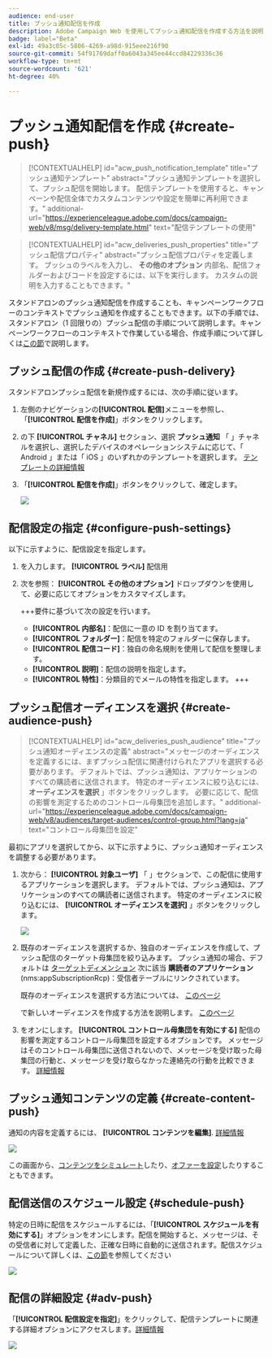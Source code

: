 ```yaml
---
audience: end-user
title: プッシュ通知配信を作成
description: Adobe Campaign Web を使用してプッシュ通知配信を作成する方法を説明します
badge: label="Beta"
exl-id: 49a3c05c-5806-4269-a98d-915eee216f90
source-git-commit: 54f91769daff0a6043a345ee44ccd84229336c36
workflow-type: tm+mt
source-wordcount: '621'
ht-degree: 40%

---
```


# プッシュ通知配信を作成 {#create-push}

>[!CONTEXTUALHELP]
>id="acw_push_notification_template"
>title="プッシュ通知テンプレート"
>abstract="プッシュ通知テンプレートを選択して、プッシュ配信を開始します。 配信テンプレートを使用すると、キャンペーンや配信全体でカスタムコンテンツや設定を簡単に再利用できます。"
>additional-url="https://experienceleague.adobe.com/docs/campaign-web/v8/msg/delivery-template.html" text="配信テンプレートの使用"


>[!CONTEXTUALHELP]
>id="acw_deliveries_push_properties"
>title="プッシュ配信プロパティ"
>abstract="プッシュ配信プロパティを定義します。 プッシュのラベルを入力し、 **その他のオプション** 内部名、配信フォルダーおよびコードを設定するには、以下を実行します。 カスタムの説明を入力することもできます。"

スタンドアロンのプッシュ通知配信を作成することも、キャンペーンワークフローのコンテキストでプッシュ通知を作成することもできます。以下の手順では、スタンドアロン（1 回限りの）プッシュ配信の手順について説明します。キャンペーンワークフローのコンテキストで作業している場合、作成手順について詳しくは[この節](../workflows/activities/channels.md#create-a-delivery-in-a-campaign-workflow)で説明します。

## プッシュ配信の作成 {#create-push-delivery}

スタンドアロンプッシュ配信を新規作成するには、次の手順に従います。

1. 左側のナビゲーションの&#x200B;**[!UICONTROL 配信]**&#x200B;メニューを参照し、「**[!UICONTROL 配信を作成]**」ボタンをクリックします。

1. の下 **[!UICONTROL チャネル]** セクション、選択 **プッシュ通知** 「 」チャネルを選択し、選択したデバイスのオペレーションシステムに応じて、「 Android 」または「 iOS 」のいずれかのテンプレートを選択します。 [テンプレートの詳細情報](../msg/delivery-template.md)

1. 「**[!UICONTROL 配信を作成]**」ボタンをクリックして、確定します。

   ![](assets/push_create_1.png)

## 配信設定の指定 {#configure-push-settings}

以下に示すように、配信設定を指定します。

1. を入力します。 **[!UICONTROL ラベル]** 配信用

1. 次を参照： **[!UICONTROL その他のオプション]** ドロップダウンを使用して、必要に応じてオプションをカスタマイズします。

   +++要件に基づいて次の設定を行います。
   * **[!UICONTROL 内部名]**：配信に一意の ID を割り当てます。
   * **[!UICONTROL フォルダー]**：配信を特定のフォルダーに保存します。
   * **[!UICONTROL 配信コード]**：独自の命名規則を使用して配信を整理します。
   * **[!UICONTROL 説明]**：配信の説明を指定します。
   * **[!UICONTROL 特性]**：分類目的でメールの特性を指定します。
+++


## プッシュ配信オーディエンスを選択 {#create-audience-push}

>[!CONTEXTUALHELP]
>id="acw_deliveries_push_audience"
>title="プッシュ通知オーディエンスの定義"
>abstract="メッセージのオーディエンスを定義するには、まずプッシュ配信に関連付けられたアプリを選択する必要があります。 デフォルトでは、プッシュ通知は、アプリケーションのすべての購読者に送信されます。 特定のオーディエンスに絞り込むには、 **オーディエンスを選択** 」ボタンをクリックします。 必要に応じて、配信の影響を測定するためのコントロール母集団を追加します。"
>additional-url="https://experienceleague.adobe.com/docs/campaign-web/v8/audiences/target-audiences/control-group.html?lang=ja" text="コントロール母集団を設定"


最初にアプリを選択してから、以下に示すように、プッシュ通知オーディエンスを調整する必要があります。

1. 次から： **[!UICONTROL 対象ユーザ]** 「 」セクションで、この配信に使用するアプリケーションを選択します。 デフォルトでは、プッシュ通知は、アプリケーションのすべての購読者に送信されます。 特定のオーディエンスに絞り込むには、 **[!UICONTROL オーディエンスを選択]** 」ボタンをクリックします。

   ![](assets/push_create_2.png)

1. 既存のオーディエンスを選択するか、独自のオーディエンスを作成して、プッシュ配信のターゲット母集団を絞り込みます。 プッシュ通知の場合、デフォルトは [ターゲットディメンション](../audience/about-recipients.md#targeting-dimensions) 次に該当 **購読者のアプリケーション** (nms:appSubscriptionRcp)：受信者テーブルにリンクされています。

   既存のオーディエンスを選択する方法については、 [このページ](../audience/add-audience.md)

   で新しいオーディエンスを作成する方法を説明します。 [このページ](../audience/one-time-audience.md)

1. をオンにします。 **[!UICONTROL コントロール母集団を有効にする]** 配信の影響を測定するコントロール母集団を設定するオプションです。 メッセージはそのコントロール母集団に送信されないので、メッセージを受け取った母集団の行動と、メッセージを受け取らなかった連絡先の行動を比較できます。 [詳細情報](../audience/control-group.md)

## プッシュ通知コンテンツの定義 {#create-content-push}

通知の内容を定義するには、 **[!UICONTROL コンテンツを編集]**. [詳細情報](content-push.md)

![](assets/push_create_5.png)

この画面から、[コンテンツをシミュレート](../preview-test/preview-test.md)したり、[オファーを設定](../content/offers.md)したりすることもできます。

## 配信送信のスケジュール設定 {#schedule-push}

特定の日時に配信をスケジュールするには、「**[!UICONTROL スケジュールを有効にする]**」オプションをオンにします。配信を開始すると、メッセージは、その受信者に対して定義した、正確な日時に自動的に送信されます。配信スケジュールについて詳しくは、[この節](../msg/gs-messages.md#gs-schedule)を参照してください

![](assets/push_create_3.png)


## 配信の詳細設定 {#adv-push}

「**[!UICONTROL 配信設定を指定]**」をクリックして、配信テンプレートに関連する詳細オプションにアクセスします。[詳細情報](../advanced-settings/delivery-settings.md)

![](assets/push_create_4.png)

